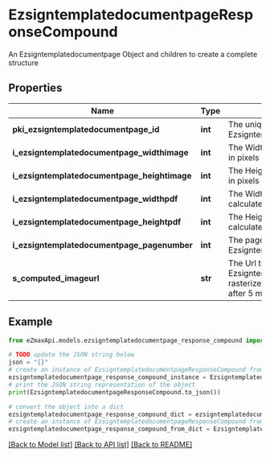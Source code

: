 # EzsigntemplatedocumentpageResponseCompound

An Ezsigntemplatedocumentpage Object and children to create a complete structure

## Properties

Name | Type | Description | Notes
------------ | ------------- | ------------- | -------------
**pki_ezsigntemplatedocumentpage_id** | **int** | The unique ID of the Ezsigntemplatedocumentpage | 
**i_ezsigntemplatedocumentpage_widthimage** | **int** | The Width of the page&#39;s image in pixels calculated at 100 DPI | 
**i_ezsigntemplatedocumentpage_heightimage** | **int** | The Height of the page&#39;s image in pixels calculated at 100 DPI | 
**i_ezsigntemplatedocumentpage_widthpdf** | **int** | The Width of the page in points calculated at 72 DPI | 
**i_ezsigntemplatedocumentpage_heightpdf** | **int** | The Height of the page in points calculated at 72 DPI | 
**i_ezsigntemplatedocumentpage_pagenumber** | **int** | The page number in the Ezsigntemplatedocument | 
**s_computed_imageurl** | **str** | The Url to the Ezsigntemplatedocumentpage&#39;s rasterized image.  Url will expire after 5 minutes. | 

## Example

```python
from eZmaxApi.models.ezsigntemplatedocumentpage_response_compound import EzsigntemplatedocumentpageResponseCompound

# TODO update the JSON string below
json = "{}"
# create an instance of EzsigntemplatedocumentpageResponseCompound from a JSON string
ezsigntemplatedocumentpage_response_compound_instance = EzsigntemplatedocumentpageResponseCompound.from_json(json)
# print the JSON string representation of the object
print(EzsigntemplatedocumentpageResponseCompound.to_json())

# convert the object into a dict
ezsigntemplatedocumentpage_response_compound_dict = ezsigntemplatedocumentpage_response_compound_instance.to_dict()
# create an instance of EzsigntemplatedocumentpageResponseCompound from a dict
ezsigntemplatedocumentpage_response_compound_from_dict = EzsigntemplatedocumentpageResponseCompound.from_dict(ezsigntemplatedocumentpage_response_compound_dict)
```
[[Back to Model list]](../README.md#documentation-for-models) [[Back to API list]](../README.md#documentation-for-api-endpoints) [[Back to README]](../README.md)


